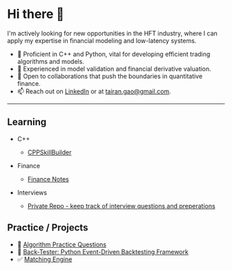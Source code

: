 # Hi there 👋

I'm actively looking for new opportunities in the HFT industry, where I can apply my expertise in financial modeling and low-latency systems.

- 🔭 Proficient in C++ and Python, vital for developing efficient trading algorithms and models.
- 🌱 Experienced in model validation and financial derivative valuation.
- 👯 Open to collaborations that push the boundaries in quantitative finance.
- 📫 Reach out on [LinkedIn](https://www.linkedin.com/in/tairangao/) or at <tairan.gao@gmail.com>.

---

## Learning

- C++
  - [CPPSkillBuilder](https://github.com/GuG-Shadamu/CPPSkillBuilder)

- Finance
  - [Finance Notes](https://github.com/GuG-Shadamu/Finance)

- Interviews
  - [Private Repo - keep track of interview questions and preperations](https://github.com/GuG-Shadamu/job-seeking)


## Practice / Projects

- :date: [Algorithm Practice Questions](https://github.com/GuG-Shadamu/Algorithm)
- :construction: [Back-Tester: Python Event-Driven Backtesting Framework](https://github.com/GuG-Shadamu/back-tester)
- :white_check_mark: [Matching Engine](https://github.com/GuG-Shadamu/MatchingEngine/tree/main)